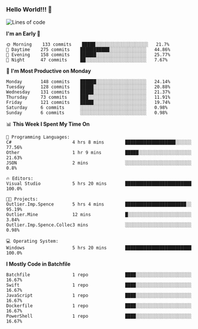 ### Hello World!!! 👋

<!--
**kekotek/kekotek** is a ✨ _special_ ✨ repository because its `README.md` (this file) appears on your GitHub profile.

Here are some ideas to get you started:

- 🔭 I’m currently working on ...
- 🌱 I’m currently learning ...
- 👯 I’m looking to collaborate on ...
- 🤔 I’m looking for help with ...
- 💬 Ask me about ...
- 📫 How to reach me: ...
- 😄 Pronouns: ...
- ⚡ Fun fact: ...
-->

<!--START_SECTION:waka-->
![Lines of code](https://img.shields.io/badge/From%20Hello%20World%20I%27ve%20Written-18753%20lines%20of%20code-blue)

**I'm an Early 🐤** 

```text
🌞 Morning    133 commits    █████░░░░░░░░░░░░░░░░░░░░   21.7% 
🌆 Daytime    275 commits    ███████████░░░░░░░░░░░░░░   44.86% 
🌃 Evening    158 commits    ██████░░░░░░░░░░░░░░░░░░░   25.77% 
🌙 Night      47 commits     ██░░░░░░░░░░░░░░░░░░░░░░░   7.67%

```
📅 **I'm Most Productive on Monday** 

```text
Monday       148 commits    ██████░░░░░░░░░░░░░░░░░░░   24.14% 
Tuesday      128 commits    █████░░░░░░░░░░░░░░░░░░░░   20.88% 
Wednesday    131 commits    █████░░░░░░░░░░░░░░░░░░░░   21.37% 
Thursday     73 commits     ███░░░░░░░░░░░░░░░░░░░░░░   11.91% 
Friday       121 commits    █████░░░░░░░░░░░░░░░░░░░░   19.74% 
Saturday     6 commits      ░░░░░░░░░░░░░░░░░░░░░░░░░   0.98% 
Sunday       6 commits      ░░░░░░░░░░░░░░░░░░░░░░░░░   0.98%

```


📊 **This Week I Spent My Time On** 

```text
💬 Programming Languages: 
C#                       4 hrs 8 mins        ███████████████████░░░░░░   77.56% 
Other                    1 hr 9 mins         █████░░░░░░░░░░░░░░░░░░░░   21.63% 
JSON                     2 mins              ░░░░░░░░░░░░░░░░░░░░░░░░░   0.8%

🔥 Editors: 
Visual Studio            5 hrs 20 mins       █████████████████████████   100.0%

🐱‍💻 Projects: 
Outlier.Imp.Spence       5 hrs 4 mins        ███████████████████████░░   95.19% 
Outlier.Mine             12 mins             █░░░░░░░░░░░░░░░░░░░░░░░░   3.84% 
Outlier.Imp.Spence.Collec3 mins              ░░░░░░░░░░░░░░░░░░░░░░░░░   0.98%

💻 Operating System: 
Windows                  5 hrs 20 mins       █████████████████████████   100.0%

```

**I Mostly Code in Batchfile** 

```text
Batchfile                1 repo              ████░░░░░░░░░░░░░░░░░░░░░   16.67% 
Swift                    1 repo              ████░░░░░░░░░░░░░░░░░░░░░   16.67% 
JavaScript               1 repo              ████░░░░░░░░░░░░░░░░░░░░░   16.67% 
Dockerfile               1 repo              ████░░░░░░░░░░░░░░░░░░░░░   16.67% 
PowerShell               1 repo              ████░░░░░░░░░░░░░░░░░░░░░   16.67%

```



<!--END_SECTION:waka-->
